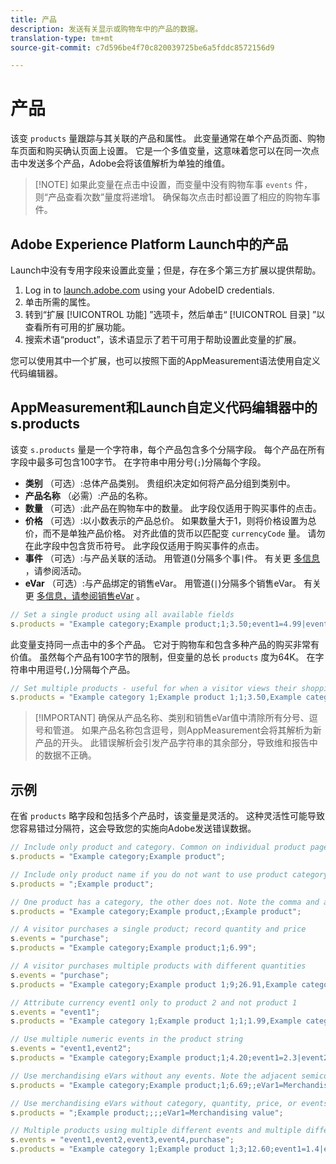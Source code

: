 ```yaml
---
title: 产品
description: 发送有关显示或购物车中的产品的数据。
translation-type: tm+mt
source-git-commit: c7d596be4f70c820039725be6a5fddc8572156d9

---
```



# 产品

该变 `products` 量跟踪与其关联的产品和属性。 此变量通常在单个产品页面、购物车页面和购买确认页面上设置。 它是一个多值变量，这意味着您可以在同一次点击中发送多个产品，Adobe会将该值解析为单独的维值。

> [!NOTE] 如果此变量在点击中设置，而变量中没有购物车事 `events` 件，则“产品查看次数”量度将递增1。 确保每次点击时都设置了相应的购物车事件。

## Adobe Experience Platform Launch中的产品

Launch中没有专用字段来设置此变量；但是，存在多个第三方扩展以提供帮助。

1. Log in to [launch.adobe.com](https://launch.adobe.com) using your AdobeID credentials.
2. 单击所需的属性。
3. 转到“扩展 [!UICONTROL 功能] ”选项卡，然后单击“ [!UICONTROL 目录] ”以查看所有可用的扩展功能。
4. 搜索术语“product”，该术语显示了若干可用于帮助设置此变量的扩展。

您可以使用其中一个扩展，也可以按照下面的AppMeasurement语法使用自定义代码编辑器。

## AppMeasurement和Launch自定义代码编辑器中的s.products

该变 `s.products` 量是一个字符串，每个产品包含多个分隔字段。 每个产品在所有字段中最多可包含100字节。 在字符串中用分号(`;`)分隔每个字段。

* **类别** （可选）:总体产品类别。 贵组织决定如何将产品分组到类别中。
* **产品名称** （必需）:产品的名称。
* **数量** （可选）:此产品在购物车中的数量。 此字段仅适用于购买事件的点击。
* **价格** （可选）:以小数表示的产品总价。 如果数量大于1，则将价格设置为总价，而不是单独产品价格。 对齐此值的货币以匹配变 `currencyCode` 量。 请勿在此字段中包含货币符号。 此字段仅适用于购买事件的点击。
* **事件** （可选）:与产品关联的活动。 用管道()分隔多个事`|`件。 有关更 [多信息](events/events-overview.md) ，请参阅活动。
* **eVar** （可选）:与产品绑定的销售eVar。 用管道(`|`)分隔多个销售eVar。 有关更 [多信息，请参阅销售eVar](../../../components/c-variables/c-merch-variables/var-merchandising.md) 。

```js
// Set a single product using all available fields
s.products = "Example category;Example product;1;3.50;event1=4.99|event2=5.99;eVar1=Example merchandising value 1|eVar2=Example merchandising value 2";
```

此变量支持同一点击中的多个产品。 它对于购物车和包含多种产品的购买非常有价值。 虽然每个产品有100字节的限制，但变量的总长 `products` 度为64K。 在字符串中用逗号(`,`)分隔每个产品。

```js
// Set multiple products - useful for when a visitor views their shopping cart
s.products = "Example category 1;Example product 1;1;3.50,Example category 2;Example product 2,1,5.99";
```

> [!IMPORTANT] 确保从产品名称、类别和销售eVar值中清除所有分号、逗号和管道。 如果产品名称包含逗号，则AppMeasurement会将其解析为新产品的开头。 此错误解析会引发产品字符串的其余部分，导致维和报告中的数据不正确。

## 示例

在省 `products` 略字段和包括多个产品时，该变量是灵活的。 这种灵活性可能导致您容易错过分隔符，这会导致您的实施向Adobe发送错误数据。

```js
// Include only product and category. Common on individual product pages
s.products = "Example category;Example product";

// Include only product name if you do not want to use product category
s.products = ";Example product";

// One product has a category, the other does not. Note the comma and adjacent semicolon to omit category
s.products = "Example category;Example product,;Example product";

// A visitor purchases a single product; record quantity and price
s.events = "purchase";
s.products = "Example category;Example product;1;6.99";

// A visitor purchases multiple products with different quantities
s.events = "purchase";
s.products = "Example category;Example product 1;9;26.91,Example category;Example product 2;4;9.96";

// Attribute currency event1 only to product 2 and not product 1
s.events = "event1";
s.products = "Example category 1;Example product 1;1;1.99,Example category 2;Example product 2;1;2.69;event1=1.29";

// Use multiple numeric events in the product string
s.events = "event1,event2";
s.products = "Example category;Example product;1;4.20;event1=2.3|event2=5";

// Use merchandising eVars without any events. Note the adjacent semicolons to skip events
s.products = "Example category;Example product;1;6.69;;eVar1=Merchandising value";

// Use merchandising eVars without category, quantity, price, or events
s.products = ";Example product;;;;eVar1=Merchandising value";

// Multiple products using multiple different events and multiple different merchandising eVars
s.events = "event1,event2,event3,event4,purchase";
s.products = "Example category 1;Example product 1;3;12.60;event1=1.4|event2=9;eVar1=Merchandising value|eVar2=Another merchandising value,Example category 2;Example product 2;1;59.99;event3=6.99|event4=1;eVar3=Merchandising value 3|eVar4=Example value four";
```
